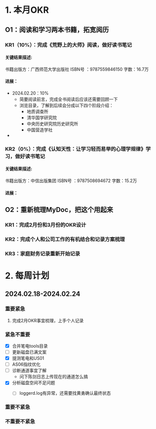 # 1. 本月OKR
## O1：阅读和学习两本书籍，拓宽阅历
### KR1（10%）：完成《荒野上的大师》阅读，做好读书笔记
#### 关键结果描述:
书籍出版方：广西师范大学出版社
ISBN号 ：9787559846150
字数：16.7万

#### 进展：
* 2024.02.20：10%
  * 简要阅读前言，完成全书阅读后应该还需要回顾一下
  * 浏览目录，了解到后续会分成以下四个阶段介绍：
    * 地质调查所
    * 清华国学研究院
    * 中央历史研究院历史研究所
    * 中国营造学社
* 
### KR2（0%）：完成《认知天性：让学习轻而易举的心理学规律》学习，做好读书笔记
#### 关键结果描述:
书籍出版方：中信出版集团
ISBN号 ：9787508694672
字数：15.2万

#### 进展：

## O2：重新梳理MyDoc，把这个用起来
### KR1：完成2月份和3月份的OKR设计

### KR2：完成个人和公司工作的有机结合和记录方案梳理

### KR3：家庭财务记录重新开始记录

# 2. 每周计划
## 2024.02.18-2024.02.24
### 重要紧急
1. 完成2月OKR事宜梳理，上手个人记录
### 紧急不重要
- [x] 合并笔电tools目录
- [ ] 更新磁盘已满文案
- [x] 提测笔电和US01
- [ ] AS06指纹优化
- [ ] 诊断通道事宜了解
  -  问下陈剑日志上传现在的通道怎么搞
- [x] 分析磁盘空间不足问题
  - [ ] loggerd.log有异常，还需要找黄勇确认最终状态


### 重要不紧急
### 不重要不紧急

